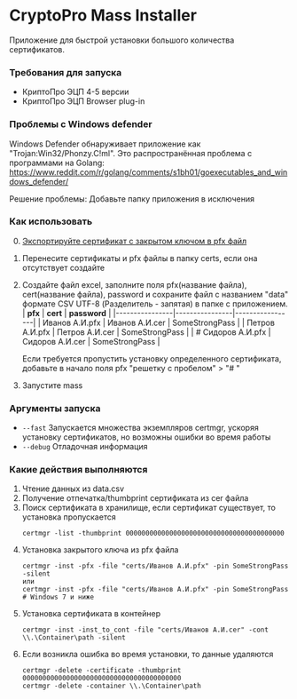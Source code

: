 # CryptoPro Mass Installer
Приложение для быстрой установки большого количества сертификатов.

### Требования для запуска

- КриптоПро ЭЦП 4-5 версии
- КриптоПро ЭЦП Browser plug-in

### Проблемы с Windows defender

Windows Defender обнаруживает приложение как "Trojan:Win32/Phonzy.C!ml". Это распространённая проблема с программами на Golang: https://www.reddit.com/r/golang/comments/s1bh01/goexecutables_and_windows_defender/

Решение проблемы: Добавьте папку приложения в исключения

### Как использовать

0. [Экспортируйте сертификат с закрытом ключом в pfx файл](https://support.kontur.ru/ca/38782-kopirovanie_kontejnera_s_sertifikatom_na_dr#header_ad9459fa9)
1. Перенесите сертификаты и pfx файлы в папку certs, если она отсутствует создайте
2. Создайте файл excel, заполните поля pfx(название файла), cert(название файла), password и сохраните файл с названием "data" формате CSV UTF-8 (Разделитель - запятая) в папке с приложением.
    | **pfx**        | **cert**       | **password**    |
    |----------------|----------------|-----------------|
    | Иванов А.И.pfx | Иванов А.И.cer | SomeStrongPass |
    | Петров А.И.pfx | Петров А.И.cer | SomeStrongPass |
    | # Сидоров А.И.pfx | Сидоров А.И.cer | SomeStrongPass |
  
    Если требуется пропустить установку определенного сертификата, добавьте в начало поля pfx "решетку с пробелом" > "# "

3. Запустите mass

### Аргументы запуска
- ```--fast``` Запускается множества экземпляров certmgr, ускоряя установку сертификатов, но возможны ошибки во время работы
- `--debug`  Отладочная информация 

### Какие действия выполняются

1. Чтение данных из data.csv
2. Получение отпечатка/thumbprint сертификата из cer файла
3. Поиск сертификата в хранилище, если сертификат существует, то установка пропускается
   ```shell
   certmgr -list -thumbprint 0000000000000000000000000000000000000000
   ```
4. Установка закрытого ключа из pfx файла
   ```shell
   certmgr -inst -pfx -file "certs/Иванов А.И.pfx" -pin SomeStrongPass -silent
   или
   certmgr -inst -pfx -file "certs/Иванов А.И.pfx" -pin SomeStrongPass # Windows 7 и ниже
   ```
5. Установка сертификата в контейнер
   ```
   certmgr -inst -inst_to_cont -file "certs/Иванов А.И.cer" -cont \\.\Container\path -silent
   ```
6. Если возникла ошибка во время установки, то данные удаляются
   ```
   certmgr -delete -certificate -thumbprint 0000000000000000000000000000000000000000
   certmgr -delete -container \\.\Container\path
   ```
